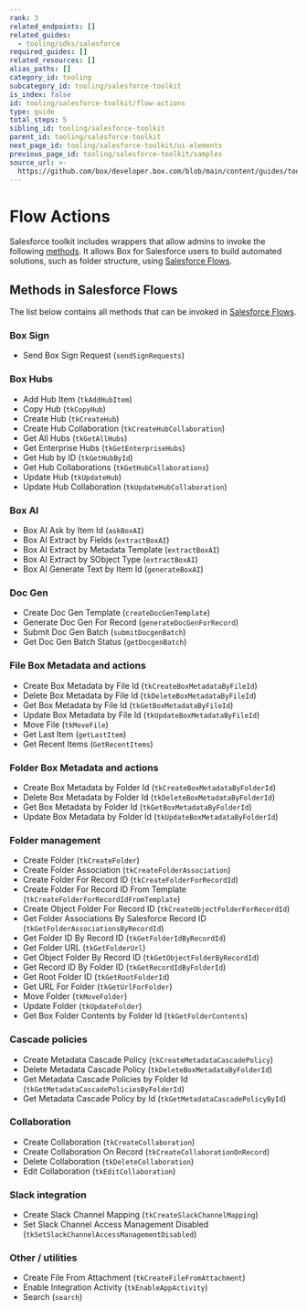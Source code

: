 ```yaml
---
rank: 3
related_endpoints: []
related_guides:
  - tooling/sdks/salesforce
required_guides: []
related_resources: []
alias_paths: []
category_id: tooling
subcategory_id: tooling/salesforce-toolkit
is_index: false
id: tooling/salesforce-toolkit/flow-actions
type: guide
total_steps: 5
sibling_id: tooling/salesforce-toolkit
parent_id: tooling/salesforce-toolkit
next_page_id: tooling/salesforce-toolkit/ui-elements
previous_page_id: tooling/salesforce-toolkit/samples
source_url: >-
  https://github.com/box/developer.box.com/blob/main/content/guides/tooling/salesforce-toolkit/flow-actions.md
---
```

# Flow Actions

Salesforce toolkit includes wrappers that allow admins
to invoke the following [methods]. It allows Box for Salesforce
users to build automated solutions, such as folder structure,
using [Salesforce Flows].

## Methods in Salesforce Flows

The list below contains all methods that can be invoked in
[Salesforce Flows].

<!--alex ignore -->

### Box Sign

- Send Box Sign Request (`sendSignRequests`)

### Box Hubs

- Add Hub Item (`tkAddHubItem`)
- Copy Hub (`tkCopyHub`)
- Create Hub (`tkCreateHub`)
- Create Hub Collaboration (`tkCreateHubCollaboration`)
- Get All Hubs (`tkGetAllHubs`)
- Get Enterprise Hubs (`tkGetEnterpriseHubs`)
- Get Hub by ID (`tkGetHubById`)
- Get Hub Collaborations (`tkGetHubCollaborations`)
- Update Hub (`tkUpdateHub`)
- Update Hub Collaboration (`tkUpdateHubCollaboration`)

### Box AI

- Box AI Ask by Item Id (`askBoxAI`)
- Box AI Extract by Fields (`extractBoxAI`)
- Box AI Extract by Metadata Template (`extractBoxAI`)
- Box AI Extract by SObject Type (`extractBoxAI`)
- Box AI Generate Text by Item Id (`generateBoxAI`)

### Doc Gen

- Create Doc Gen Template (`createDocGenTemplate`)
- Generate Doc Gen For Record (`generateDocGenForRecord`)
- Submit Doc Gen Batch (`submitDocgenBatch`)
- Get Doc Gen Batch Status (`getDocgenBatch`)

### File Box Metadata and actions

- Create Box Metadata by File Id (`tkCreateBoxMetadataByFileId`)
- Delete Box Metadata by File Id (`tkDeleteBoxMetadataByFileId`)
- Get Box Metadata by File Id (`tkGetBoxMetadataByFileId`)
- Update Box Metadata by File Id (`tkUpdateBoxMetadataByFileId`)
- Move File (`tkMoveFile`)
- Get Last Item (`getLastItem`)
- Get Recent Items (`GetRecentItems`)

### Folder Box Metadata and actions

- Create Box Metadata by Folder Id (`tkCreateBoxMetadataByFolderId`)
- Delete Box Metadata by Folder Id (`tkDeleteBoxMetadataByFolderId`)
- Get Box Metadata by Folder Id (`tkGetBoxMetadataByFolderId`)
- Update Box Metadata by Folder Id (`tkUpdateBoxMetadataByFolderId`)

### Folder management

- Create Folder (`tkCreateFolder`)
- Create Folder Association (`tkCreateFolderAssociation`)
- Create Folder For Record ID (`tkCreateFolderForRecordId`)
- Create Folder For Record ID From Template (`tkCreateFolderForRecordIdFromTemplate`)
- Create Object Folder For Record ID (`tkCreateObjectFolderForRecordId`)
- Get Folder Associations By Salesforce Record ID (`tkGetFolderAssociationsByRecordId`)
- Get Folder ID By Record ID (`tkGetFolderIdByRecordId`)
- Get Folder URL (`tkGetFolderUrl`)
- Get Object Folder By Record ID (`tkGetObjectFolderByRecordId`)
- Get Record ID By Folder ID (`tkGetRecordIdByFolderId`)
- Get Root Folder ID (`tkGetRootFolderId`)
- Get URL For Folder (`tkGetUrlForFolder`)
- Move Folder (`tkMoveFolder`)
- Update Folder (`tkUpdateFolder`)
- Get Box Folder Contents by Folder Id (`tkGetFolderContents`)

### Cascade policies

- Create Metadata Cascade Policy (`tkCreateMetadataCascadePolicy`)
- Delete Metadata Cascade Policy (`tkDeleteBoxMetadataByFolderId`)
- Get Metadata Cascade Policies by Folder Id (`tkGetMetadataCascadePoliciesByFolderId`)
- Get Metadata Cascade Policy by Id (`tkGetMetadataCascadePolicyById`)

### Collaboration

- Create Collaboration (`tkCreateCollaboration`)
- Create Collaboration On Record (`tkCreateCollaborationOnRecord`)
- Delete Collaboration (`tkDeleteCollaboration`)
- Edit Collaboration (`tkEditCollaboration`)

### Slack integration

<!--alex ignore -->

- Create Slack Channel Mapping (`tkCreateSlackChannelMapping`)
- Set Slack Channel Access Management Disabled (`tkSetSlackChannelAccessManagementDisabled`)

<!--alex enable -->

### Other / utilities

- Create File From Attachment (`tkCreateFileFromAttachment`)
- Enable Integration Activity (`tkEnableAppActivity`)
- Search (`search`)

<!--alex enable -->

[methods]: g://tooling/salesforce-toolkit/methods
[Salesforce Flows]: https://help.salesforce.com/s/articleView?id=sf.flow.htm&type=5